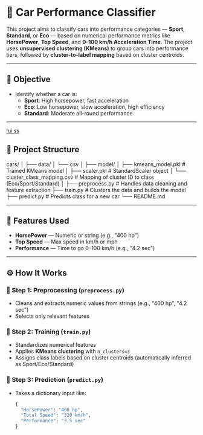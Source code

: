 # 🚗 Car Performance Classifier

This project aims to classify cars into performance categories — **Sport**, **Standard**, or **Eco** — based on numerical performance metrics like **HorsePower**, **Top Speed**, and **0–100 km/h Acceleration Time**. The project uses **unsupervised clustering (KMeans)** to group cars into performance tiers, followed by **cluster-to-label mapping** based on cluster centroids.

---

## 🎯 Objective

- Identify whether a car is:
  - **Sport**: High horsepower, fast acceleration
  - **Eco**: Low horsepower, slow acceleration, high efficiency
  - **Standard**: Moderate all-round performance

---
[!ui ss](assets/image.png)

## 📁 Project Structure
cars/
│
├── data/
│ └──<dataset>.csv
│
├── model/
│ ├── kmeans_model.pkl # Trained KMeans model
│ ├── scaler.pkl # StandardScaler object
│ └── cluster_class_mapping.csv # Mapping of cluster ID to class (Eco/Sport/Standard)
│
├── preprocess.py # Handles data cleaning and feature extraction
├── train.py # Clusters the data and builds the model
├── predict.py # Predicts class for a new car
└── README.md


---

## 🧪 Features Used

- **HorsePower** — Numeric or string (e.g., "400 hp")
- **Top Speed** — Max speed in km/h or mph
- **Performance** — Time to go 0–100 km/h (e.g., "4.2 sec")

---

## ⚙️ How It Works

### 🔹 Step 1: Preprocessing (`preprocess.py`)
- Cleans and extracts numeric values from strings (e.g., "400 hp", "4.2 sec")
- Selects only relevant features

### 🔹 Step 2: Training (`train.py`)
- Standardizes numerical features
- Applies **KMeans clustering** with `n_clusters=3`
- Assigns class labels based on cluster centroids (automatically inferred as Sport/Eco/Standard)

### 🔹 Step 3: Prediction (`predict.py`)
- Takes a dictionary input like:
  ```python
  {
    "HorsePower": "400 hp",
    "Total Speed": "320 km/h",
    "Performance": "3.5 sec"
  }
